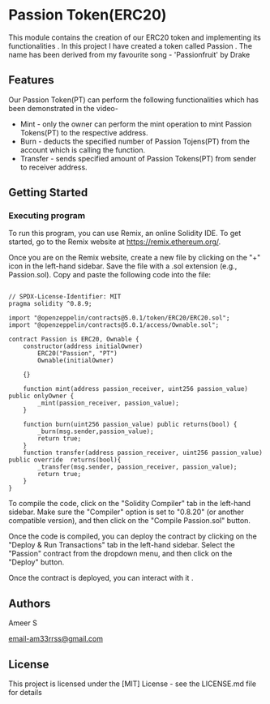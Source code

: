 # Passion Token(ERC20)
This module contains the creation of our ERC20 token and implementing its functionalities . In this project I have created a token called Passion . The name has been derived from my favourite song - 'Passionfruit' by Drake

## Features
Our Passion Token(PT) can perform the following functionalities which has been demonstrated in the video-
* Mint - only the owner can perform the mint operation to mint Passion Tokens(PT) to the respective address.
* Burn - deducts the specified number of Passion Tojens(PT) from the account which is calling the function.
* Transfer - sends specified amount of Passion Tokens(PT) from sender to receiver address.

## Getting Started

### Executing program

To run this program, you can use Remix, an online Solidity IDE. To get started, go to the Remix website at https://remix.ethereum.org/.

Once you are on the Remix website, create a new file by clicking on the "+" icon in the left-hand sidebar. Save the file with a .sol extension (e.g., Passion.sol). Copy and paste the following code into the file:

```solidity

// SPDX-License-Identifier: MIT
pragma solidity ^0.8.9;

import "@openzeppelin/contracts@5.0.1/token/ERC20/ERC20.sol";
import "@openzeppelin/contracts@5.0.1/access/Ownable.sol";

contract Passion is ERC20, Ownable {
    constructor(address initialOwner)
        ERC20("Passion", "PT")
        Ownable(initialOwner)
      
    {}

    function mint(address passion_receiver, uint256 passion_value) public onlyOwner {
        _mint(passion_receiver, passion_value);
    }

    function burn(uint256 passion_value) public returns(bool) {
        _burn(msg.sender,passion_value);
        return true;
    }   
    function transfer(address passion_receiver, uint256 passion_value) public override  returns(bool){
        _transfer(msg.sender, passion_receiver, passion_value);
        return true;
    }    
}

```

To compile the code, click on the "Solidity Compiler" tab in the left-hand sidebar. Make sure the "Compiler" option is set to "0.8.20" (or another compatible version), and then click on the "Compile Passion.sol" button.

Once the code is compiled, you can deploy the contract by clicking on the "Deploy & Run Transactions" tab in the left-hand sidebar. Select the "Passion" contract from the dropdown menu, and then click on the "Deploy" button.

Once the contract is deployed, you can interact with it .
## Authors

Ameer S

email-am33rrss@gmail.com

## License

This project is licensed under the [MIT] License - see the LICENSE.md file for details
